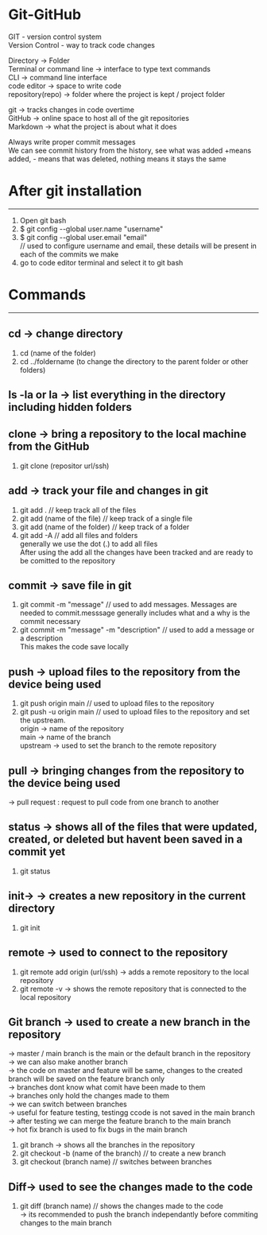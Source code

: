 # Git-GitHub
GIT - version control system <br>
Version Control - way to track code changes

Directory -> Folder <br>
Terminal or command line -> interface to type text commands<br> 
CLI -> command line interface<br>
code editor -> space to write code<br>
repository(repo) -> folder where the project is kept / project folder

git -> tracks changes in code overtime <br>
GitHub -> online space to host all of the git repositories <br>
Markdown -> what the project is about what it does 

Always write proper commit messages <br>
We can see commit history from the history, see what was added +means added, - means that was deleted, nothing means it stays the same

# After git installation
------------------------
1. Open git bash
2. $ git config --global user.name "username" <br>
3. $ git config --global user.email "email" <br>
// used to configure username and email, these details will be present in each of the commits we make <br>
4. go to code editor terminal and select it to git bash

# Commands
--------
## cd -> change directory <br>
1. cd (name of the folder)
2. cd ../foldername (to change the directory to the parent folder or other folders)


## ls -la or la -> list everything in the directory including hidden folders


## clone -> bring a repository to the local machine from the GitHub <br>
1. git clone (repositor url/ssh)


## add -> track your file and changes in git <br>
1. git add . // keep track all of the files <br>
2. git add (name of the file) // keep track of a single file <br>
3. git add (name of the folder) // keep track of a folder <br>
4. git add -A // add all files and folders <br>
generally we use the dot (.) to add all files<br>
After using the add all the changes have been tracked and are ready to be comitted to the repository


## commit -> save file in git <br>
1. git commit -m "message" // used to add messages. Messages are needed to commit.messsage generally includes what and a why is the commit necessary<br>
2. git commit -m "message" -m "description" // used to add a message or a description <br>
This makes the code save locally


## push -> upload files to the repository from the device being used <br> 
1. git push origin main // used to upload files to the repository<br>
2. git push -u origin main // used to upload files to the repository and set the upstream. <br>
origin -> name of the repository<br>
main -> name of the branch <br>
upstream -> used to set the branch to the remote repository<br>


## pull -> bringing changes from the repository to the device being used <br>
-> pull request : request to pull code from one branch to another


## status -> shows all of the files that were updated, created, or deleted but havent been saved in a commit yet
1. git status 


## init-> -> creates a new repository in the current directory
1. git init 

## remote -> used to connect to the repository
1. git remote add origin (url/ssh) -> adds a remote repository to the local repository<br>
2. git remote -v -> shows the remote repository that is connected to the local repository <br> 

## Git branch -> used to create a new branch in the repository
-> master / main branch is the main or the default branch in the repository <br>
-> we can also make another branch <br>
-> the code on master and feature will be same, changes to the created branch will be saved on the feature branch only<br>
-> branches dont know what comit have been made to them <br>
-> branches only hold the changes made to them <br> 
-> we can switch between branches <br>
-> useful for feature testing, testingg ccode is not saved in the main branch <br>
-> after testing we can merge the feature branch to the main branch<br>
-> hot fix branch is used to fix bugs in the main branch<br>

1. git branch -> shows all the branches in the repository<br>
2. git checkout -b (name of the branch) // to create a new branch<br>
3. git checkout (branch name) // switches between branches

## Diff-> used to see the changes made to the code
1. git diff (branch name) // shows the changes made to the code<br>
-> its recommended to push the branch independantly before commiting changes to the main branch<br>